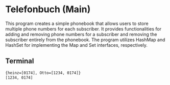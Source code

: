 # Telefonbuch (Main)

This program creates a simple phonebook that allows users to store multiple phone numbers for each subscriber. It provides functionalities for adding and removing phone numbers for a subscriber and removing the subscriber entirely from the phonebook. The program utilizes HashMap and HashSet for implementing the Map and Set interfaces, respectively.

## Terminal

```bash
{heinz=[0174], Otto=[1234, 0174]}
[1234, 0174]
```

